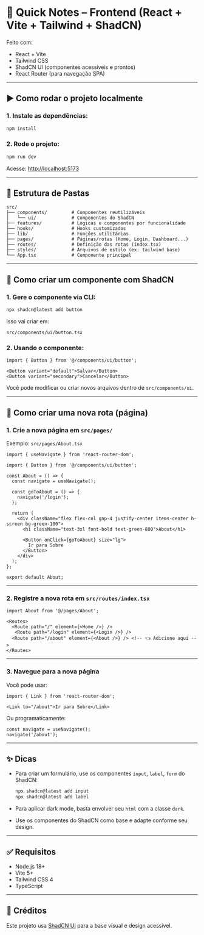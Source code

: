 # 🧪 Quick Notes – Frontend (React + Vite + Tailwind + ShadCN)

Feito com:

- React + Vite
- Tailwind CSS
- ShadCN UI (componentes acessíveis e prontos)
- React Router (para navegação SPA)

---

## ▶️ Como rodar o projeto localmente

### 1. Instale as dependências:

```bash
npm install
````

### 2. Rode o projeto:

```bash
npm run dev
```

Acesse: [http://localhost:5173](http://localhost:5173)

---

## 📁 Estrutura de Pastas

```
src/
├── components/         # Componentes reutilizáveis
│   └── ui/             # Componentes do ShadCN
├── features/           # Lógicas e componentes por funcionalidade
├── hooks/              # Hooks customizados
├── lib/                # Funções utilitárias
├── pages/              # Páginas/rotas (Home, Login, Dashboard...)
├── routes/             # Definição das rotas (index.tsx)
├── styles/             # Arquivos de estilo (ex: tailwind base)
└── App.tsx             # Componente principal
```

---

## 🧩 Como criar um componente com ShadCN

### 1. Gere o componente via CLI:

```bash
npx shadcn@latest add button
```

Isso vai criar em:

```
src/components/ui/button.tsx
```

### 2. Usando o componente:

```tsx
import { Button } from '@/components/ui/button';

<Button variant="default">Salvar</Button>
<Button variant="secondary">Cancelar</Button>
```

Você pode modificar ou criar novos arquivos dentro de `src/components/ui`.

---

## 🧭 Como criar uma nova rota (página)

### 1. Crie a nova página em `src/pages/`

Exemplo: `src/pages/About.tsx`

```tsx
import { useNavigate } from 'react-router-dom';

import { Button } from '@/components/ui/button';

const About = () => {
  const navigate = useNavigate();

  const goToAbout = () => {
    navigate('/login');
  };

  return (
    <div className="flex flex-col gap-4 justify-center items-center h-screen bg-green-100">
      <h1 className="text-3xl font-bold text-green-800">About</h1>

      <Button onClick={goToAbout} size="lg">
        Ir para Sobre
      </Button>
    </div>
  );
};

export default About;

```

---

### 2. Registre a nova rota em `src/routes/index.tsx`

```tsx
import About from '@/pages/About';

<Routes>
  <Route path="/" element={<Home />} />
   <Route path="/login" element={<Login />} />
  <Route path="/about" element={<About />} /> <!-- 👈 Adicione aqui -->
</Routes>
```

---

### 3. Navegue para a nova página

Você pode usar:

```tsx
import { Link } from 'react-router-dom';

<Link to="/about">Ir para Sobre</Link>
```

Ou programaticamente:

```tsx
const navigate = useNavigate();
navigate('/about');
```

---

## ✨ Dicas

* Para criar um formulário, use os componentes `input`, `label`, `form` do ShadCN:

  ```bash
  npx shadcn@latest add input
  npx shadcn@latest add label
  ```

* Para aplicar dark mode, basta envolver seu `html` com a classe `dark`.

* Use os componentes do ShadCN como base e adapte conforme seu design.

---

## ✅ Requisitos

* Node.js 18+
* Vite 5+
* Tailwind CSS 4
* TypeScript

---

## 📌 Créditos

Este projeto usa [ShadCN UI](https://ui.shadcn.com) para a base visual e design acessível.